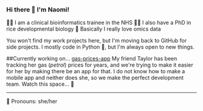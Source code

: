 ### Hi there 👋 I'm Naomi!

👩‍💻 I am a clinical bioinformatics trainee in the NHS
👩‍🔬 I also have a PhD in rice developmental biology
🧬 Basically I really love omics data

You won't find my work projects here, but I'm moving back to GitHub for side projects. I mostly code in Python 🐍, but I'm always open to new things.

##Currently working on...
[gas-prices-app](https://github.com/Istaisa/gas-prices-app)
My friend Taylor has been tracking her gas (*petrol*) prices for years, and we're trying to make it easier for her by making there be an app for that.
I do not know how to make a mobile app and neither does she, so we make the perfect development team. Watch this space... 👀

---
💬 Pronouns: she/her
